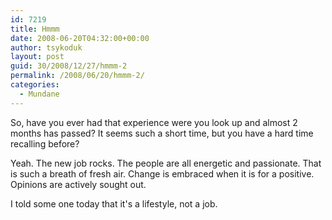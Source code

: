 ```yaml
---
id: 7219
title: Hmmm
date: 2008-06-20T04:32:00+00:00
author: tsykoduk
layout: post
guid: 30/2008/12/27/hmmm-2
permalink: /2008/06/20/hmmm-2/
categories:
  - Mundane
---
```

So, have you ever had that experience were you look up and almost 2 months has passed? It seems such a short time, but you have a hard time recalling before?


Yeah. The new job rocks. The people are all energetic and passionate. That is such a breath of fresh air. Change is embraced when it is for a positive. Opinions are actively sought out.


I told some one today that it's a lifestyle, not a job.